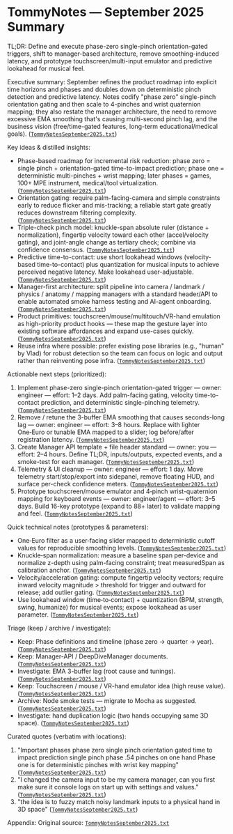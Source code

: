 # TommyNotes — September 2025 Summary
TL;DR: Define and execute phase-zero single-pinch orientation-gated triggers, shift to manager-based architecture, remove smoothing-induced latency, and prototype touchscreen/multi-input emulator and predictive lookahead for musical feel.

Executive summary:
September refines the product roadmap into explicit time horizons and phases and doubles down on deterministic pinch detection and predictive latency. Notes codify "phase zero" single-pinch orientation gating and then scale to 4-pinches and wrist quaternion mapping; they also restate the manager architecture, the need to remove excessive EMA smoothing that's causing multi-second pinch lag, and the business vision (free/time-gated features, long-term educational/medical goals). ([`TommyNotesSeptember2025.txt`](TommyNotesSeptember2025.txt:1))

Key ideas & distilled insights:
- Phase-based roadmap for incremental risk reduction: phase zero = single pinch + orientation-gated time-to-impact prediction; phase one = deterministic multi-pinches + wrist mapping; later phases = games, 100+ MPE instrument, medical/tool virtualization. ([`TommyNotesSeptember2025.txt`](TommyNotesSeptember2025.txt:1))
- Orientation gating: require palm-facing-camera and simple constraints early to reduce flicker and mis-tracking; a reliable start gate greatly reduces downstream filtering complexity. ([`TommyNotesSeptember2025.txt`](TommyNotesSeptember2025.txt:108))
- Triple-check pinch model: knuckle-span absolute ruler (distance + normalization), fingertip velocity toward each other (accel/velocity gating), and joint-angle change as tertiary check; combine via confidence consensus. ([`TommyNotesSeptember2025.txt`](TommyNotesSeptember2025.txt:50))
- Predictive time-to-contact: use short lookahead windows (velocity-based time-to-contact) plus quantization for musical inputs to achieve perceived negative latency. Make lookahead user-adjustable. ([`TommyNotesSeptember2025.txt`](TommyNotesSeptember2025.txt:1))
- Manager-first architecture: split pipeline into camera / landmark / physics / anatomy / mapping managers with a standard header/API to enable automated smoke harness testing and AI-agent onboarding. ([`TommyNotesSeptember2025.txt`](TommyNotesSeptember2025.txt:153))
- Product primitives: touchscreen/mouse/multitouch/VR-hand emulation as high-priority product hooks — these map the gesture layer into existing software affordances and expand use-cases quickly. ([`TommyNotesSeptember2025.txt`](TommyNotesSeptember2025.txt:243))
- Reuse infra where possible: prefer existing pose libraries (e.g., "human" by Vlad) for robust detection so the team can focus on logic and output rather than reinventing pose infra. ([`TommyNotesSeptember2025.txt`](TommyNotesSeptember2025.txt:307))

Actionable next steps (prioritized):
1. Implement phase-zero single-pinch orientation-gated trigger — owner: engineer — effort: 1–2 days. Add palm-facing gating, velocity time-to-contact prediction, and deterministic single-pinching telemetry. ([`TommyNotesSeptember2025.txt`](TommyNotesSeptember2025.txt:1))
2. Remove / retune the 3-buffer EMA smoothing that causes seconds-long lag — owner: engineer — effort: 3–8 hours. Replace with lighter One‑Euro or tunable EMA mapped to a slider; log before/after registration latency. ([`TommyNotesSeptember2025.txt`](TommyNotesSeptember2025.txt:145))
3. Create Manager API template + file header standard — owner: you — effort: 2–4 hours. Define TL;DR, inputs/outputs, expected events, and a smoke-test for each manager. ([`TommyNotesSeptember2025.txt`](TommyNotesSeptember2025.txt:135))
4. Telemetry & UI cleanup — owner: engineer — effort: 1 day. Move telemetry start/stop/export into sidepanel, remove floating HUD, and surface per-check confidence meters. ([`TommyNotesSeptember2025.txt`](TommyNotesSeptember2025.txt:45))
5. Prototype touchscreen/mouse emulator and 4‑pinch wrist-quaternion mapping for keyboard events — owner: engineer/agent — effort: 3–5 days. Build 16-key prototype (expand to 88+ later) to validate mapping and feel. ([`TommyNotesSeptember2025.txt`](TommyNotesSeptember2025.txt:243))

Quick technical notes (prototypes & parameters):
- One‑Euro filter as a user‑facing slider mapped to deterministic cutoff values for reproducible smoothing levels. ([`TommyNotesSeptember2025.txt`](TommyNotesSeptember2025.txt:66))
- Knuckle‑span normalization: measure a baseline span per-device and normalize z-depth using palm-facing constraint; treat measuredSpan as calibration anchor. ([`TommyNotesSeptember2025.txt`](TommyNotesSeptember2025.txt:93))
- Velocity/acceleration gating: compute fingertip velocity vectors; require inward velocity magnitude > threshold for trigger and outward for release; add outlier gating. ([`TommyNotesSeptember2025.txt`](TommyNotesSeptember2025.txt:124))
- Use lookahead window (time‑to‑contact) + quantization (BPM, strength, swing, humanize) for musical events; expose lookahead as user parameter. ([`TommyNotesSeptember2025.txt`](TommyNotesSeptember2025.txt:88))

Triage (keep / archive / investigate):
- Keep: Phase definitions and timeline (phase zero → quarter → year). ([`TommyNotesSeptember2025.txt`](TommyNotesSeptember2025.txt:1))
- Keep: Manager-API / DeepDiveManager documents. ([`TommyNotesSeptember2025.txt`](TommyNotesSeptember2025.txt:135))
- Investigate: EMA 3-buffer lag (root cause and tunings). ([`TommyNotesSeptember2025.txt`](TommyNotesSeptember2025.txt:145))
- Keep: Touchscreen / mouse / VR-hand emulator idea (high reuse value). ([`TommyNotesSeptember2025.txt`](TommyNotesSeptember2025.txt:243))
- Archive: Node smoke tests — migrate to Mocha as suggested. ([`TommyNotesSeptember2025.txt`](TommyNotesSeptember2025.txt:304))
- Investigate: hand duplication logic (two hands occupying same 3D space). ([`TommyNotesSeptember2025.txt`](TommyNotesSeptember2025.txt:133))

Curated quotes (verbatim with locations):
1. "Important phases phase zero single pinch orientation gated time to impact prediction single pinch phase .54 pinches on one hand Phase one is for deterministic pinches with wrist key mapping" ([`TommyNotesSeptember2025.txt`](TommyNotesSeptember2025.txt:1))
2. "I changed the camera input to be my camera manager, can you first make sure it console logs on start up with settings and values." ([`TommyNotesSeptember2025.txt`](TommyNotesSeptember2025.txt:143))
3. "the idea is to fuzzy match noisy landmark inputs to a physical hand in 3D space" ([`TommyNotesSeptember2025.txt`](TommyNotesSeptember2025.txt:155))

Appendix:
Original source: [`TommyNotesSeptember2025.txt`](TommyNotesSeptember2025.txt:1)